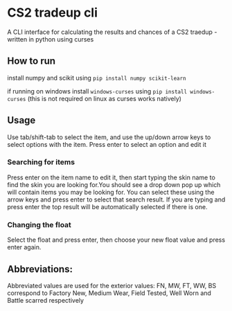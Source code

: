 # CS2 tradeup cli
 A CLI interface for calculating the results and chances of a CS2 traedup - written in python using curses

## How to run
install numpy and scikit using `pip install numpy scikit-learn`

if running on windows install `windows-curses` using `pip install windows-curses`
(this is not required on linux as curses works natively)

## Usage
Use tab/shift-tab to select the item, and use the up/down arrow keys to select options with the item.
Press enter to select an option and edit it

### Searching for items
Press enter on the item name to edit it, then start typing the skin name to find the skin you are looking for.You should see a drop down pop up which will contain items you may be looking for. You can select these using the arrow keys and press enter to select that search result. If you are typing and press enter the top result will be automatically selected if there is one.

### Changing the float
Select the float and press enter, then choose your new float value and press enter again.

## Abbreviations:
Abbreviated values are used for the exterior values: FN, MW, FT, WW, BS correspond to Factory New, Medium Wear, Field Tested, Well Worn and Battle scarred respectively